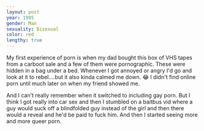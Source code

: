 ```yaml
---
layout: post
year: 1995
gender: Man
sexuality: Bisexual
color: red
lengthy: true
---
```

My first experience of porn is when my dad bought this box of VHS tapes from a carboot sale and a few of them were pornographic. These were hidden in a bag under a bed. Whenever I got annoyed or angry I'd go and look at it to rebel....but it also kinda calmed me down. 😂 I didn't find online porn until much later on when my friend showed me. 

<!--more-->

And I can't really remember when it switched to including gay porn. But I think I got really into car sex and then I stumbled on a baitbus vid where a guy would suck off a blindfolded guy instead of the girl and then there would a reveal and he'd be paid to fuck him. And then I started seeing more and more queer porn.
